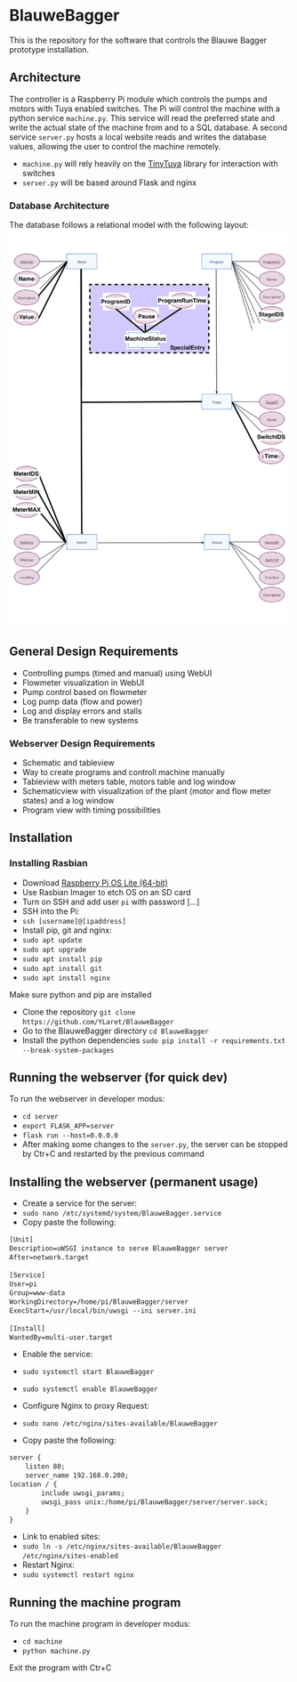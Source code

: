 # BlauweBagger
This is the repository for the software that controls the Blauwe Bagger prototype installation.

## Architecture
The controller is a Raspberry Pi module which controls the pumps and motors with Tuya enabled switches. The Pi will control the machine with a python service `machine.py`. This service will read the preferred state and write the actual state of the machine from and to a SQL database. A second service `server.py` hosts a local website reads and writes the database values, allowing the user to control the machine remotely.
* `machine.py` will rely heavily on the [TinyTuya](https://github.com/jasonacox/tinytuya) library for interaction with switches
* `server.py` will be based around Flask and nginx

### Database Architecture
The database follows a relational model with the following layout:
![Database Architecture](https://raw.githubusercontent.com/YLaret/BlauweBagger/main/docs/databaseArchitecture_v2.jpeg)

## General Design Requirements
* Controlling pumps (timed and manual) using WebUI
* Flowmeter visualization in WebUI
* Pump control based on flowmeter
* Log pump data (flow and power)
* Log and display errors and stalls
* Be transferable to new systems

### Webserver Design Requirements
* Schematic and tableview
* Way to create programs and controll machine manually
* Tableview with meters table, motors table and log window
* Schematicview with visualization of the plant (motor and flow meter states) and a log window
* Program view with timing possibilities

## Installation
### Installing Rasbian
* Download [Raspberry Pi OS Lite (64-bit)](https://www.raspberrypi.com/software/operating-systems/)
* Use Rasbian Imager to etch OS on an SD card
* Turn on SSH and add user `pi` with password [...]
* SSH into the Pi:
* `ssh [username]@[ipaddress]`
* Install pip, git and nginx:
* `sudo apt update`
* `sudo apt upgrade`
* `sudo apt install pip`
* `sudo apt install git`
* `sudo apt install nginx`


Make sure python and pip are installed
* Clone the repository `git clone https://github.com/YLaret/BlauweBagger`
* Go to the BlauweBagger directory `cd BlauweBagger`
* Install the python dependencies `sudo pip install -r requirements.txt --break-system-packages`

## Running the webserver (for quick dev)
To run the webserver in developer modus:
* `cd server`
* `export FLASK_APP=server`
* `flask run --host=0.0.0.0`
* After making some changes to the `server.py`, the server can be stopped by Ctr+C and restarted by the previous command

## Installing the webserver (permanent usage)
* Create a service for the server:
* `sudo nano /etc/systemd/system/BlauweBagger.service`
* Copy paste the following:

```
[Unit]
Description=uWSGI instance to serve BlauweBagger server
After=network.target

[Service]
User=pi
Group=www-data
WorkingDirectory=/home/pi/BlauweBagger/server
ExecStart=/usr/local/bin/uwsgi --ini server.ini

[Install]
WantedBy=multi-user.target
```
* Enable the service:
* `sudo systemctl start BlauweBagger`
* `sudo systemctl enable BlauweBagger`

* Configure Nginx to proxy Request:
* `sudo nano /etc/nginx/sites-available/BlauweBagger`
* Copy paste the following:

```
server {
    listen 80;
    server_name 192.168.0.200;
location / {
        include uwsgi_params;
        uwsgi_pass unix:/home/pi/BlauweBagger/server/server.sock;
    }
}
```
* Link to enabled sites:
* `sudo ln -s /etc/nginx/sites-available/BlauweBagger /etc/nginx/sites-enabled`
* Restart Nginx:
* `sudo systemctl restart nginx`

## Running the machine program
To run the machine program in developer modus:
* `cd machine`
* `python machine.py`

Exit the program with Ctr+C
